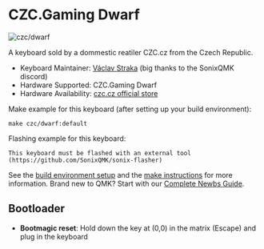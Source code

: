 # CZC.Gaming Dwarf

![czc/dwarf](https://i.imgur.com/AV2fSoy.png)

A keyboard sold by a dommestic reatiler CZC.cz from the Czech Republic.

* Keyboard Maintainer: [Václav Straka](https://github.com/Vesek) (big thanks to the SonixQMK discord)
* Hardware Supported: CZC.Gaming Dwarf
* Hardware Availability: [czc.cz official store](https://www.czc.cz/czc-gaming-dwarf-herni-klavesnice-kailh-red-cz/288631/produkt)

Make example for this keyboard (after setting up your build environment):

    make czc/dwarf:default

Flashing example for this keyboard:

    This keyboard must be flashed with an external tool (https://github.com/SonixQMK/sonix-flasher)

See the [build environment setup](https://docs.qmk.fm/#/getting_started_build_tools) and the [make instructions](https://docs.qmk.fm/#/getting_started_make_guide) for more information. Brand new to QMK? Start with our [Complete Newbs Guide](https://docs.qmk.fm/#/newbs).

## Bootloader

* **Bootmagic reset**: Hold down the key at (0,0) in the matrix (Escape) and plug in the keyboard
